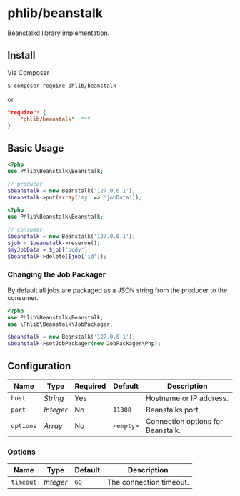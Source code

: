 # phlib/beanstalk

Beanstalkd library implementation.

## Install

Via Composer

``` bash
$ composer require phlib/beanstalk
```
or
``` JSON
"require": {
    "phlib/beanstalk": "*"
}
```

## Basic Usage

``` php
<?php
use Phlib\Beanstalk\Beanstalk;

// producer
$beanstalk = new Beanstalk('127.0.0.1');
$beanstalk->put(array('my' => 'jobData'));
```

``` php
<?php
use Phlib\Beanstalk\Beanstalk;

// consumer
$beanstalk = new Beanstalk('127.0.0.1');
$job = $beanstalk->reserve();
$myJobData = $job['body'];
$beanstalk->delete($job['id']);
```

### Changing the Job Packager

By default all jobs are packaged as a JSON string from the producer to the consumer.

``` php
<?php
use Phlib\Beanstalk\Beanstalk;
use \Phlib\Beanstalk\JobPackager;

$beanstalk = new Beanstalk('127.0.0.1');
$beanstalk->setJobPackager(new JobPackager\Php);
```

## Configuration

|Name|Type|Required|Default|Description|
|----|----|--------|-------|-----------|
|`host`|*String*|Yes| |Hostname or IP address.|
|`port`|*Integer*|No|`11300`|Beanstalks port.|
|`options`|*Array*|No|`<empty>`|Connection options for Beanstalk.|

### Options

|Name|Type|Default|Description|
|----|----|-------|-----------|
|`timeout`|*Integer*|`60`|The connection timeout.|
